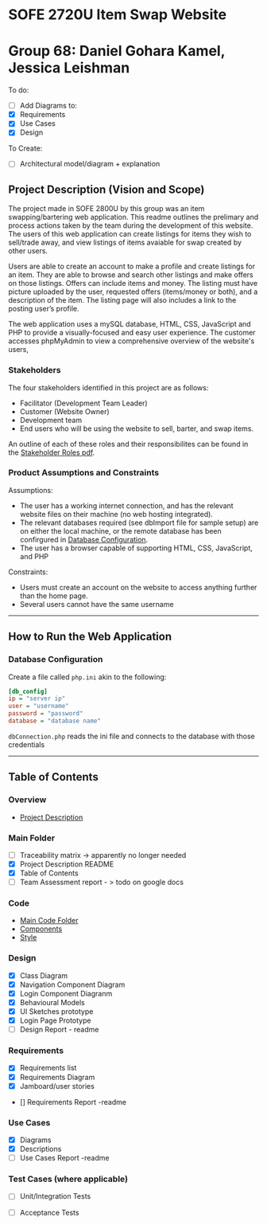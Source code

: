 # SOFE 2720U Item Swap Website
# Group 68: Daniel Gohara Kamel, Jessica Leishman

To do:
- [ ] Add Diagrams to:
- [x] Requirements
- [x] Use Cases
- [x] Design

To Create:
- [ ] Architectural model/diagram + explanation

## Project Description (Vision and Scope)
The project made in SOFE 2800U by this group was an item swapping/bartering web application. This readme outlines the prelimary and process actions taken by the team during the development of this website.  The users of this web application can create listings for items they wish to sell/trade away, and view listings of items avaiable for swap created by other users.

Users are able to create an account to make a profile and create listings for an item.  They are able to browse and search other listings and make offers on those listings. Offers can include items and money.  The listing must have picture uploaded by the user, requested offers (items/money or both), and a description of the item.  The listing page will also includes a link to the posting user’s profile.

The web application uses a mySQL database, HTML, CSS, JavaScript and PHP to provide a visually-focused and easy user experience.  The customer accesses phpMyAdmin to view a comprehensive overview of the website's users, 


### Stakeholders
The four stakeholders identified in this project are as follows:
- Facilitator (Development Team Leader)
- Customer (Website Owner)
- Development team
- End users who will be using the website to sell, barter, and swap items.

An outline of each of these roles and their responsibilites can be found in the [Stakeholder Roles pdf](linkhere).

### Product Assumptions and Constraints
Assumptions:
- The user has a working internet connection, and has the relevant website files on their machine (no web hosting integrated).
- The relevant databases required (see dbImport file for sample setup) are on either the local machine, or the remote database has been confirgured in [Database Configuration](#database-configuration).
- The user has a browser capable of supporting HTML, CSS, JavaScript, and PHP

Constraints:
- Users must create an account on the website to access anything further than the home page.
- Several users cannot have the same username

---
## How to Run the Web Application


### Database Configuration
Create a file called `php.ini` akin to the following:

```ini
[db_config]
ip = "server ip"
user = "username"
password = "password"
database = "database name"

```

`dbConnection.php` reads the ini file and connects to the database with those credentials

---
## Table of Contents
### Overview
- [Project Description](#project-description-vision-and-scope)

### Main Folder
- [ ] Traceability matrix -> apparently no longer needed
- [x] Project Description README
- [x] Table of Contents
- [ ] Team Assessment report - > todo on google docs

### Code
- [Main Code Folder](linkhere)
- [Components](linkhere)
- [Style](linkhere)

### Design
- [x] Class Diagram
- [x] Navigation Component Diagram
- [x] Login Component Diagranm
- [x] Behavioural Models
- [x] UI Sketches prototype
- [x] Login Page Prototype
- [ ] Design Report - readme

### Requirements
- [x] Requirements list
- [x] Requirements Diagram
- [x] Jamboard/user stories
- [] Requirements Report -readme

### Use Cases
- [x] Diagrams
- [x] Descriptions
- [ ] Use Cases Report -readme

### Test Cases (where applicable)
- [ ] Unit/Integration Tests
- [ ] Acceptance Tests


